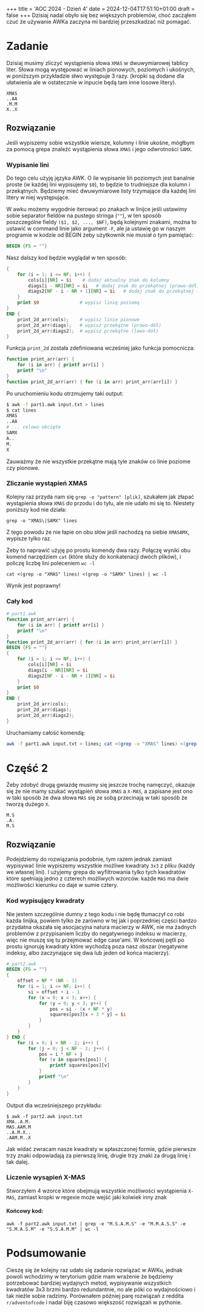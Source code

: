 +++
title = 'AOC 2024 - Dzień 4'
date = 2024-12-04T17:51:10+01:00
draft = false
+++
Dzisiaj nadal obyło się bez większych problemów, choć zacząłem czuć że używanie
AWKa zaczyna mi bardziej przeszkadzać niż pomagać.

# Zadanie
Dzisiaj musimy zliczyć wystąpienia słowa `XMAS` w dwuwymiarowej tablicy liter. Słowa
mogą występować w liniach pionowych, poziomych i ukośnych, w poniższym przykładzie słwo
występuje 3 razy. (kropki są dodane dla ułatwienia ale w ostatecznie w inpucie będą tam
inne losowe litery).
```
XMAS
..AA
.M.M
X..X
```
## Rozwiązanie
Jeśli wypiszemy sobie wszystkie wiersze, kolumny i linie ukośne, mógłbym za pomocą grepa
znaleźć wystąpienia słowa `XMAS` i jego odwrotności `SAMX`.

### Wypisanie lini
Do tego celu użyję języka AWK. O ile wypisanie liń poziomych jest banalnie proste (w każdej
lini wypisujemy `$0`), to będzie to trudniejsze dla kolumn i przekątnych. Będziemy mieć
dwuwymiarowe listy trzymające dla każdej lini litery w niej występujące.

W awku możemy wygodnie iterować po znakach w linijce jeśli ustawimy sobie separator fieldów
na pustego stringa (`""`), w ten sposób poszczególne fieldy `($1, $2, ..., $NF)`,
będą kolejnymi znakami, można to ustawić w command linie jako argument `-F`, ale ja ustawię
go w naszym programie w kodzie od BEGIN żeby użytkownik nie musiał o tym pamiętać:
```awk
BEGIN {FS = ""}
```

Nasz dalszy kod będzie wyglądał w ten sposób:
```awk
{
    for (i = 1; i <= NF; i++) {
        cols[i][NR] = $i    # dodaj aktualny znak do kolumny
        diags[i - NR][NR] = $i   # dodaj znak do przekątnej (prawo-dół)
        diags2[NF - i - NR + 1][NR] = $i   # dodaj znak do przekątnej (lewo-dół)
    }
    print $0               # wypisz linię poziomą
}
END {
    print_2d_arr(cols);    # wypisz linie pionowe
    print_2d_arr(diags);   # wypisz przekątne (prawo-dół)
    print_2d_arr(diags2);  # wypisz przekątne (lewo-dół)
}
```
Funkcja `print_2d` została zdefiniowana wcześniej jako funkcja pomocnicza:
```awk
function print_arr(arr) { 
    for (i in arr) { printf arr[i] } 
    printf "\n"
}
function print_2d_arr(arr) { for (i in arr) print_arr(arr[i]) }
```
Po uruchomieniu kodu otrzmujemy taki output:
```bash
$ awk -f part1.awk input.txt > lines
$ cat lines
XMAS
..AA
# ... celowo obcięte
SAMX
A..
M.
X
```
Zauważmy że nie wszystkie przekątne mają tyle znaków co linie poziome czy pionowe.

### Zliczanie wystąpień XMAS
Kolejny raz przyda nam się `grep -o "pattern" [plik]`, szukałem jak złapać wystąpienia
słowa `XMAS` do przodu i do tyłu, ale nie udało mi się to. Niestety poniższy kod nie działa:
```
grep -o "XMAS\|SAMX" lines
```
Z tego powodu że nie łapie on obu słów jeśli nachodzą na siebie `XMASAMX`, wypisze tylko raz.

Żeby to naprawić użyję po prostu komendy dwa razy. Połączę wyniki obu komend narzędziem
`cat` (które służy do konkatenacji dwóch plików), i policzę liczbę lini poleceniem `wc -l`
```
cat <(grep -o "XMAS" lines) <(grep -o "SAMX" lines) | wc -l
```

Wynik jest poprawny!

### Cały kod
```awk
# part1.awk
function print_arr(arr) { 
    for (i in arr) { printf arr[i] } 
    printf "\n"
}
function print_2d_arr(arr) { for (i in arr) print_arr(arr[i]) }
BEGIN {FS = ""}
{
    for (i = 1; i <= NF; i++) {
        cols[i][NR] = $i
        diags[i - NR][NR] = $i
        diags2[NF - i - NR + 1][NR] = $i
    }
    print $0
}
END {
    print_2d_arr(cols);
    print_2d_arr(diags);
    print_2d_arr(diags2);
}
```
Uruchamiamy całość komendą:
```bash
awk -f part1.awk input.txt > lines; cat <(grep -o "XMAS" lines) <(grep -o "SAMX" lines) | wc -l
```

# Część 2
Żeby zdobyć drugą gwiazdę musimy się jeszcze trochę namęczyć, okazuje się że nie mamy
szukać wystąpień słowa `XMAS` a `X-MAS`, a zapisane jest ono w taki sposób że dwa słowa
`MAS` się ze sobą przecinają w taki sposób że tworzą dużego `X`.
```
M.S
.A.
M.S
```

## Rozwiązanie
Podejdziemy do rozwiązania podobnie, tym razem jednak zamiast wypisywać linie wypiszemy
wszystkie możliwe kwadraty `3x3` z pliku (każdy we własnej lini). I użyjemy grepa do wyfiltrowania
tylko tych kwadratów które spełniają jedno z czterech możliwych wzorców. każde `MAS` ma
dwie możliwości kierunku co daje w sumie cztery.

### Kod wypisujący kwadraty
Nie jestem szczególnie dumny z tego kodu i nie będę tłumaczył co robi każda linijka, powiem
tylko że zarówno w tej jak i poprzedniej części bardzo przydatna okazała się asocjacyjna
natura macierzy w AWK, nie ma żadnych problemów z przypisaniem liczby do negatywnego indeksu
w macierzy, więc nie muszę się tu przejmować edge case'ami. W końcowej pętli po prostu
ignoruję kwadraty które wychodzą poza nasz obszar (negatywne indeksy, albo zaczynające się
dwa lub jeden od końca macierzy).
```awk
# part2.awk
BEGIN {FS = ""}
{
    offset = NF * (NR - 1)
    for (i = 1; i <= NF; i++) {
        si = offset + i - 1
        for (x = 0; x < 3; x++) {
            for (y = 0; y < 3; y++) {
                pos = si - (x + NF * y)
                squares[pos][x + 3 * y] = $i
            }
        }
    }
} END {
    for (i = 0; i < NR - 2; i++) {
        for (j = 0; j < NF - 2; j++) {
            pos = i * NF + j
            for (v in squares[pos]) {
                printf squares[pos][v]
            }
            printf "\n"
        }
    }
}
```
Output dla wcześniejszego przykładu:
```
$ awk -f part2.awk input.txt
XMA..A.M.
MAS.AAM.M
..A.M.X..
.AAM.M..X
```
Jak widać zwracam nasze kwadraty w spłaszczonej formie, gdzie pierwsze trzy znaki odpowiadają
za pierwszą linię, drugie trzy znaki za drugą linię i tak dalej.

### Liczenie wysąpień X-MAS
Stworzyłem 4 wzorce które obejmują wszystkie możliwości wystąpienia `X-MAS`, zamiast kropki
w regexie może wejść jaki kolwiek inny znak

#### Końcowy kod:
```
awk -f part2.awk input.txt | grep -e "M.S.A.M.S" -e "M.M.A.S.S" -e "S.M.A.S.M" -e "S.S.A.M.M" | wc -l
```

# Podsumowanie
Cieszę się że kolejny raz udało się zadanie rozwiązać w AWKu, jednak powoli wchodzimy w 
terytorium gdzie mam wrażenie że będziemy potrzebować bardziej wydajnych metod,
wypisywanie wszystkich kwadratów 3x3 brzmi bardzo redundantnie, no ale póki co wydajnościowo
i tak nieźle sobie radzimy. Porównałem później parę rozwiązań z reddita `r/adventofcode`
i nadal biję czasowo większość rozwiązań w pythonie.

